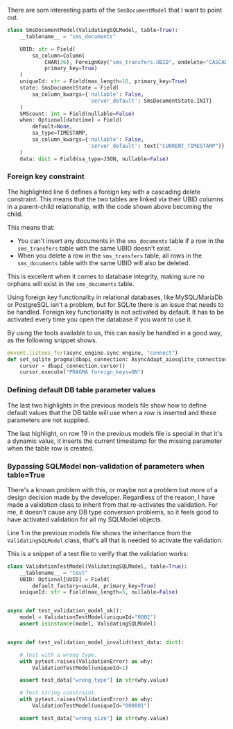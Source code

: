 There are som interesting parts of the `SmsDocumentModel` that I want to point out.

``` py linenums="1" hl_lines="6 12 19" title="app/sms_document/models.py"
class SmsDocumentModel(ValidatingSQLModel, table=True):
    __tablename__ = "sms_documents"

    UBID: str = Field(
        sa_column=Column(
            CHAR(36), ForeignKey("sms_transfers.UBID", ondelete="CASCADE"),
            primary_key=True)
    )
    uniqueId: str = Field(max_length=10, primary_key=True)
    state: SmsDocumentState = Field(
        sa_column_kwargs={'nullable': False,
                          'server_default': SmsDocumentState.INIT}
    )
    SMScount: int = Field(nullable=False)
    when: Optional[datetime] = Field(
        default=None,
        sa_type=TIMESTAMP,
        sa_column_kwargs={'nullable': False,
                          'server_default': text("CURRENT_TIMESTAMP")}
    )
    data: dict = Field(sa_type=JSON, nullable=False)
```

### Foreign key constraint

The highlighted line 6 defines a foreign key with a cascading delete
constraint. This means that the two tables are linked via their UBID columns in
a parent-child relationship, with the code shown above becoming the child.

This means that:

  * You can't insert any documents in the `sms_documents` table if a row in the
    `sms_transfers` table with the same UBID doesn't exist.
  * When you delete a row in the `sms_transfers` table, all rows in the
    `sms_documents` table with the same UBID will also be deleted.

This is excellent when it comes to database integrity, making sure no orphans will
exist in the `sms_documents` table.

Using foreign key functionality in relational databases, like MySQL/MariaDb or
PostgreSQL isn't a problem, but for SQLite there is an issue that needs to be handled.
Foreign key functionality is not activated by default. It has to be activated every
time you open the database if you want to use it.

By using the tools available to us, this can easily be handled in a good way, as the
following snippet shows.

``` py linenums="1" title="app/main.py"
@event.listens_for(async_engine.sync_engine, "connect")
def set_sqlite_pragma(dbapi_connection: AsyncAdapt_aiosqlite_connection, _):
    cursor = dbapi_connection.cursor()
    cursor.execute("PRAGMA foreign_keys=ON")
```

### Defining default DB table parameter values

The last two highlights in the previous models file show how to define default
values that the DB table will use when a row is inserted and these parameters
are not supplied.

The last highlight, on row 19 in the previous models file is special in that it's
a dynamic value, it inserts the current timestamp for the missing parameter when
the table row is created.

### Bypassing SQLModel non-validation of parameters when table=True

There's a known problem with this, or maybe not a problem but more of a design
decision made by the developer. Regardless of the reason, I have made a validation
class to inherit from that re-activates the validation. For me, it doesn't cause any
DB type conversion problems, so it feels good to have activated validation for all my
SQLModel objects.

Line 1 in the previous models file shows the inheritance from the
`ValidatingSQLModel` class, that's all that is needed to activate the validation.

This is a snippet of a test file to verify that the validation works:

``` py title="app/tests/test_validation_model.py"
class ValidationTestModel(ValidatingSQLModel, table=True):
    __tablename__ = "test"
    UBID: Optional[UUID] = Field(
        default_factory=uuid4, primary_key=True)
    uniqueId: str = Field(max_length=5, nullable=False)


async def test_validation_model_ok():
    model = ValidationTestModel(uniqueId="0001")
    assert isinstance(model, ValidatingSQLModel)


async def test_validation_model_invalid(test_data: dict):

    # Test with a wrong type.
    with pytest.raises(ValidationError) as why:
        ValidationTestModel(uniqueId=1)

    assert test_data["wrong_type"] in str(why.value)

    # Test string constraint.
    with pytest.raises(ValidationError) as why:
        ValidationTestModel(uniqueId="000001")

    assert test_data["wrong_size"] in str(why.value)
```
